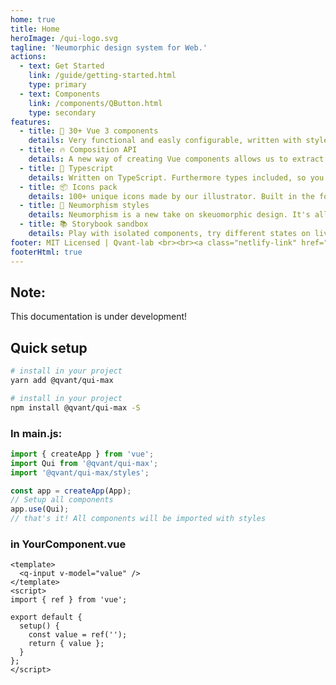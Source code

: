 ```yaml
---
home: true
title: Home
heroImage: /qui-logo.svg
tagline: 'Neumorphic design system for Web.'
actions:
  - text: Get Started
    link: /guide/getting-started.html
    type: primary
  - text: Components
    link: /components/QButton.html
    type: secondary
features:
  - title: 🔩 30+ Vue 3 components
    details: Very functional and easly configurable, written with style guide for Vue-specific code, as well as plugins, helpers & hooks.
  - title: 🔥 Composition API
    details: A new way of creating Vue components allows us to extract repeatable parts of the interface coupled with its functionality into reusable pieces of code.
  - title: 🔑 Typescript
    details: Written on TypeScript. Furthermore types included, so you can import it in your projects from our lib.
  - title: 📦 Icons pack
    details: 100+ unique icons made by our illustrator. Built in the font, being used by css classes.
  - title: 🥷 Neumorphism styles
    details: Neumorphism is a new take on skeuomorphic design. It's all about subtle contrast and solid colors.
  - title: 📚 Storybook sandbox
    details: Play with isolated components, try different states on live.
footer: MIT Licensed | Qvant-lab <br><br><a class="netlify-link" href="https://www.netlify.com"><img src="https://www.netlify.com/img/global/badges/netlify-color-accent.svg"] alt="Deploys by Netlify" /></a>
footerHtml: true
---
```


## Note:
This documentation is under development!

## Quick setup

<CodeGroup>
  <CodeGroupItem title="YARN" active>

```bash
# install in your project
yarn add @qvant/qui-max
```

  </CodeGroupItem>
  <CodeGroupItem title="NPM">
  
  ```bash
  # install in your project
  npm install @qvant/qui-max -S
  ```
  </CodeGroupItem>
</CodeGroup>

### In main.js:

```js
import { createApp } from 'vue';
import Qui from '@qvant/qui-max';
import '@qvant/qui-max/styles';

const app = createApp(App);
// Setup all components
app.use(Qui);
// that's it! All components will be imported with styles
```

### in YourComponent.vue

```vue
<template>
  <q-input v-model="value" />
</template>
<script>
import { ref } from 'vue';

export default {
  setup() {
    const value = ref('');
    return { value };
  }
};
</script>
```
